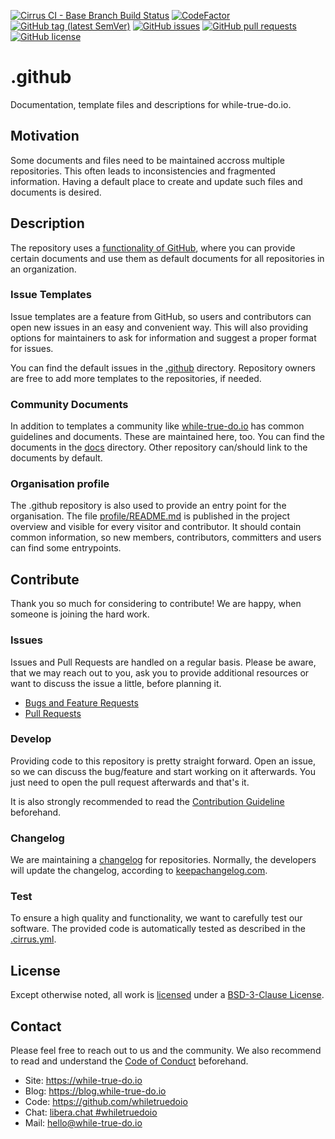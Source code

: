 <!--
reference: https://www.makeareadme.com/
reference: https://commonmark.org/
-->

[![Cirrus CI - Base Branch Build Status](https://img.shields.io/cirrus/github/whiletruedoio/.github?logo=Cirrus-ci)](https://cirrus-ci.com/github/whiletruedoio/.github)
[![CodeFactor](https://www.codefactor.io/repository/github/whiletruedoio/.github/badge)](https://www.codefactor.io/repository/github/whiletruedoio/.github)
[![GitHub tag (latest SemVer)](https://img.shields.io/github/v/tag/whiletruedoio/.github?logo=GitHub&label=Release&sort=semver)](https://github.com/whiletruedoio/.github/releases)
[![GitHub issues](https://img.shields.io/github/issues/whiletruedoio/.github)](https://github.com/whiletruedoio/.github/issues)
[![GitHub pull requests](https://img.shields.io/github/issues-pr/whiletruedoio/.github)](https://github.com/whiletruedoio/.github/pulls)
[![GitHub license](https://img.shields.io/github/license/whiletruedoio/.github)](https://github.com/whiletruedoio/.github/blob/main/LICENSE)

# .github

Documentation, template files and descriptions for while-true-do.io.

## Motivation

Some documents and files need to be maintained accross multiple repositories.
This often leads to inconsistencies and fragmented information. Having a default
place to create and update such files and documents is desired.

## Description

The repository uses a
[functionality of GitHub](https://docs.github.com/en/communities/setting-up-your-project-for-healthy-contributions),
where you can provide certain documents and use them as default documents for
all repositories in an organization.

### Issue Templates

Issue templates are a feature from GitHub, so users and contributors can open
new issues in an easy and convenient way. This will also providing options for
maintainers to ask for information and suggest a proper format for issues.

You can find the default issues in the [.github](.github/ISSUE_TEMPLATE)
directory. Repository owners are free to add more templates to the repositories,
if needed.

### Community Documents

In addition to templates a community like
[while-true-do.io](https://while-true-do.io) has common guidelines and documents.
These are maintained here, too. You can find the documents in the [docs](./docs)
directory. Other repository can/should link to the documents by default.

### Organisation profile

The .github repository is also used to provide an entry point for the
organisation. The file [profile/README.md](./profile/README.md) is published in
the project overview and visible for every visitor and contributor. It should
contain common information, so new members, contributors, committers and users
can find some entrypoints.

## Contribute

Thank you so much for considering to contribute! We are happy, when someone is
joining the hard work.

### Issues

Issues and Pull Requests are handled on a regular basis. Please be aware, that
we may reach out to you, ask you to provide additional resources or want to
discuss the issue a little, before planning it.

- [Bugs and Feature Requests](https://github.com/whiletruedoio/.github/issues)
- [Pull Requests](https://github.com/whiletruedoio/.github/pulls)

### Develop

Providing code to this repository is pretty straight forward. Open an issue,
so we can discuss the bug/feature and start working on it afterwards. You just
need to open the pull request afterwards and that's it.

It is also strongly recommended to read the
[Contribution Guideline](https://github.com/whiletruedoio/.github/blob/main/docs/CONTRIBUTING.md)
beforehand.

### Changelog

We are maintaining a [changelog](CHANGELOG.md) for repositories. Normally, the
developers will update the changelog, according to
[keepachangelog.com](https://keepachangelog.com/).

### Test

To ensure a high quality and functionality, we want to carefully test our
software. The provided code is automatically tested as described in the
[.cirrus.yml](.cirrus.yml).

## License

Except otherwise noted, all work is [licensed](LICENSE) under a
[BSD-3-Clause License](https://opensource.org/licenses/BSD-3-Clause).

## Contact

Please feel free to reach out to us and the community. We also recommend to read
and understand the
[Code of Conduct](https://github.com/whiletruedoio/.github/blob/main/docs/CODE_OF_CONDUCT.md)
beforehand.

- Site: <https://while-true-do.io>
- Blog: <https://blog.while-true-do.io>
- Code: <https://github.com/whiletruedoio>
- Chat: [libera.chat #whiletruedoio](https://web.libera.chat/gamja/#whiletruedo)
- Mail: [hello@while-true-do.io](mailto:hello@while-true-do.io)
